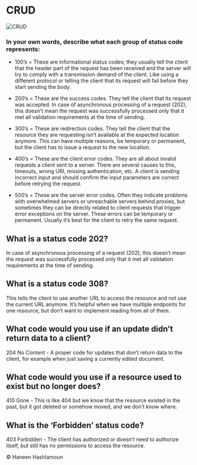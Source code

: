 # CRUD
![CRUD](https://www.codeteaching.com/wp-content/uploads/2020/04/1_D07GoP9ZO3rXSVsVndX5kg.png)

### In your own words, describe what each group of status code represents:

- 100’s =
These are informational status codes; they usually tell the client that the header part of the request has been received and the server will try to comply with a transmission demand of the client. Like using a different protocol or telling the client that its request will fail before they start sending the body.


- 200’s = 
These are the success codes. They tell the client that its request was accepted. In case of asynchronous processing of a request (202), this doesn’t mean the request was successfully processed only that it met all validation requirements at the time of sending.

- 300’s =
These are redirection codes. They tell the client that the resource they are requesting isn’t available at the expected location anymore. This can have multiple reasons, be temporary or permanent, but the client has to issue a request to the new location.

- 400’s =
These are the client error codes. They are all about invalid requests a client sent to a server. There are several causes to this, timeouts, wrong URI, missing authentication, etc. A client is sending incorrect input and should confirm the input parameters are correct before retrying the request.

- 500’s = 
These are the server error codes. Often they indicate problems with overwhelmed servers or unreachable servers behind proxies, but sometimes they can be directly related to client requests that trigger error exceptions on the server. These errors can be temporary or permanent. Usually it’s best for the client to retry the same request.


## What is a status code 202?
 In case of asynchronous processing of a request (202), this doesn’t mean the request was successfully processed only that it met all validation requirements at the time of sending.

## What is a status code 308?
This tells the client to use another URL to access the resource and not use the current URL anymore. It’s helpful when we have multiple endpoints for one resource, but don’t want to implement reading from all of them.

## What code would you use if an update didn’t return data to a client?
204 No Content - A proper code for updates that don’t return data to the client, for example when just saving a currently edited document.

## What code would you use if a resource used to exist but no longer does?
410 Gone - This is like 404 but we know that the resource existed in the past, but it got deleted or somehow moved, and we don’t know where.

## What is the ‘Forbidden’ status code? 
403 Forbidden - The client has authorized or doesn’t need to authorize itself, but still has no permissions to access the resource.

© Haneen Hashlamoun